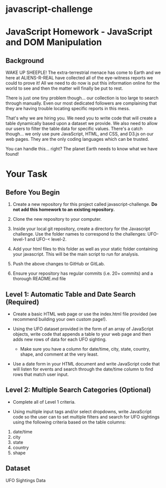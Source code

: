# javascript-challenge

<h1>JavaScript Homework - JavaScript and DOM Manipulation</h1>

<h2>Background</h2>

<p>WAKE UP SHEEPLE! The extra-terrestrial menace has come to Earth and we here at ALIENS-R-REAL have collected all of the eye-witness reports we could to prove it! All we need to do now is put this information online for the world to see and then the matter will finally be put to rest.</p>
<p>There is just one tiny problem though... our collection is too large to search through manually. Even our most dedicated followers are complaining that they are having trouble locating specific reports in this mess.</p>
<p>That's why we are hiring you. We need you to write code that will create a table dynamically based upon a dataset we provide. We also need to allow our users to filter the table data for specific values. There's a catch though... we only use pure JavaScript, HTML, and CSS, and D3.js on our web pages. They are the only coding languages which can be trusted.</p>
<p>You can handle this... right? The planet Earth needs to know what we have found!</p>

<h1>Your Task</h1>

<h2>Before You Begin</h2>

  1. Create a new repository for this project called javascript-challenge. **Do not add this homework to an existing repository.**


  2. Clone the new repository to your computer.


  3. Inside your local git repository, create a directory for the Javascript challenge. Use the folder names to correspond to the challenges: UFO-level-1 and UFO-<          level-2.

  4. Add your html files to this folder as well as your static folder containing your javascript. This will be the main script to run for analysis.


  5. Push the above changes to GitHub or GitLab.


  6. Ensure your repository has regular commits (i.e. 20+ commits) and a thorough README.md file



<h2>Level 1: Automatic Table and Date Search (Required)</h2>


  - Create a basic HTML web page or use the index.html file provided (we recommend building your own custom page!).


  - Using the UFO dataset provided in the form of an array of JavaScript objects, write code that appends a table to your web page and then adds new rows of data for each UFO sighting.

    - Make sure you have a column for date/time, city, state, country, shape, and comment at the very least.

  - Use a date form in your HTML document and write JavaScript code that will listen for events and search through the date/time column to find rows that match user input.


<h2>Level 2: Multiple Search Categories (Optional)</h2>


  - Complete all of Level 1 criteria.

  - Using multiple input tags and/or select dropdowns, write JavaScript code so the user can to set multiple filters and search for UFO sightings using the following criteria based on the table columns:

  1. date/time
  2. city
  3. state
  4. country
  5. shape


<h2>Dataset</h2>

  UFO Sightings Data
